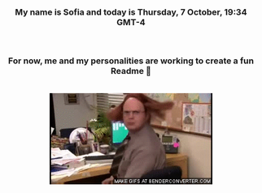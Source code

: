 


<div align="center">
<h3 >My name is Sofia and today is Thursday, 7 October, 19:34 GMT-4</h3><br>
<h3 >For now, me and my personalities are working to create a fun Readme 👋
</h3><br>
<img src='img/dwight.gif' alt='working...'/>
</div>
